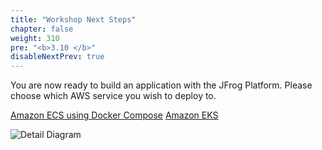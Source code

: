 ```yaml
---
title: "Workshop Next Steps"
chapter: false
weight: 310
pre: "<b>3.10 </b>"
disableNextPrev: true
---
```


You are now ready to build an application with the JFrog Platform. Please choose which AWS service you wish to deploy to.

<a href="/4_deploy_ecs.html" class="credit-btn">Amazon ECS using Docker Compose</a>    <a href="/5_deploy_eks.html" class="credit-btn">Amazon EKS</a>

![Detail Diagram](/images/CICD-detail-diagram.png)

